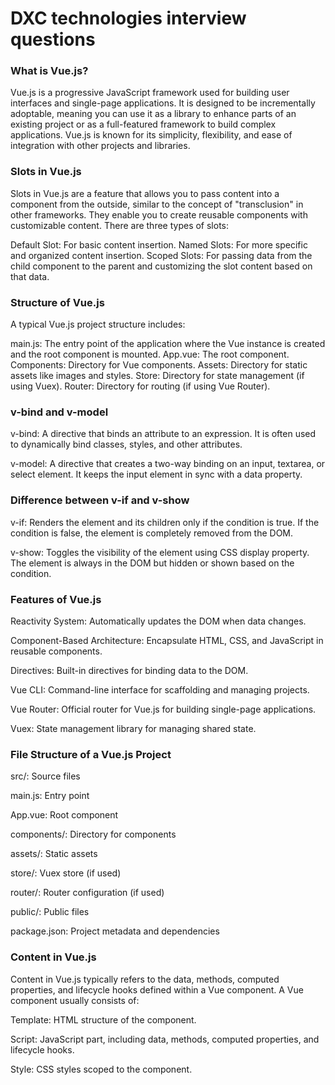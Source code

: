 # DXC technologies interview questions

### What is Vue.js?
Vue.js is a progressive JavaScript framework used for building user interfaces and single-page applications. It is designed to be incrementally adoptable, meaning you can use it as a library to enhance parts of an existing project or as a full-featured framework to build complex applications. Vue.js is known for its simplicity, flexibility, and ease of integration with other projects and libraries.

### Slots in Vue.js
Slots in Vue.js are a feature that allows you to pass content into a component from the outside, similar to the concept of "transclusion" in other frameworks. They enable you to create reusable components with customizable content. There are three types of slots:

Default Slot: For basic content insertion.
Named Slots: For more specific and organized content insertion.
Scoped Slots: For passing data from the child component to the parent and customizing the slot content based on that data.

### Structure of Vue.js
A typical Vue.js project structure includes:

main.js: The entry point of the application where the Vue instance is created and the root component is mounted.
App.vue: The root component.
Components: Directory for Vue components.
Assets: Directory for static assets like images and styles.
Store: Directory for state management (if using Vuex).
Router: Directory for routing (if using Vue Router).

### v-bind and v-model
v-bind: A directive that binds an attribute to an expression. It is often used to dynamically bind classes, styles, and other attributes.


v-model: A directive that creates a two-way binding on an input, textarea, or select element. It keeps the input element in sync with a data property.


### Difference between v-if and v-show
v-if: Renders the element and its children only if the condition is true. If the condition is false, the element is completely removed from the DOM.


v-show: Toggles the visibility of the element using CSS display property. The element is always in the DOM but hidden or shown based on the condition.


### Features of Vue.js
Reactivity System: Automatically updates the DOM when data changes.

Component-Based Architecture: Encapsulate HTML, CSS, and JavaScript in reusable components.

Directives: Built-in directives for binding data to the DOM.

Vue CLI: Command-line interface for scaffolding and managing projects.

Vue Router: Official router for Vue.js for building single-page applications.

Vuex: State management library for managing shared state.

### File Structure of a Vue.js Project
src/: Source files

main.js: Entry point

App.vue: Root component

components/: Directory for components

assets/: Static assets

store/: Vuex store (if used)

router/: Router configuration (if used)

public/: Public files

package.json: Project metadata and dependencies

### Content in Vue.js
Content in Vue.js typically refers to the data, methods, computed properties, and lifecycle hooks defined within a Vue component. A Vue component usually consists of:

Template: HTML structure of the component.

Script: JavaScript part, including data, methods, computed properties, and lifecycle hooks.

Style: CSS styles scoped to the component.

